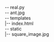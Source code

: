 -- real.py <br>
-- ant.jpg <br>
-- templates  <br>
|-- index.html <br>
-- static <br>
|-- square_image.jpg <br> 
 

